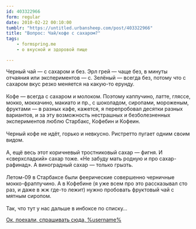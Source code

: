 ```yaml
---
id: 403322966
form: regular
date: 2010-02-22 00:10:00
tumblr: "https://untitled.urbansheep.com/post/403322966"
title: "Вопрос: Чай/кофе с сахаром?"
tags:
    - formspring.me
    - о вкусной и здоровой пище

---
```


<p class="formspringmeAnswer">Черный чай — с сахаром и без. Эрл грей — чаще без, в минуты отчаяния или экспериментов — с. Зелёный — всегда без, потому что с сахаром вкус резко меняется на какую-то ерунду.<br/><br/>
Кофе — всегда с сахаром и молоком. Поэтому каппучино, латте, гляссе, мокко, моккачино, макиато и пр., с шоколадом, сиропами, мороженым, фруктами — в разных кафе, кажется, я перепробовал десятки разных вариантов, и за эту возможность нестрашных и безболезненных экспериментов люблю Старбакс, Кофебин и Кофеин.<br/><br/>
Черный кофе не идёт, горько и невкусно. Ристретто пугает одним своим видом.<br/><br/>
А, ещё весь этот коричневый тростниковый сахар — фигня. И «сверхсладкий» сахар тоже. «Не забуду мать родную и про сахар-рафинад». А виноградный сахар — только грызть.<br/><br/>
Летом-09 в Старбаксе были феерические совершенно черничные мокко-фраппучино. А в Кофебине (я уже всем про это рассказывал сто раз, и даже в жж где-то лежит) нужно пробовать фруктовый чай с мятным сиропом.<br/><br/>
Так, что тут у нас дальше в инбоксе по списку&hellip;</p>

<p class="formspringmeFooter">
    <a href="http://formspring.me/urbansheep">Ок, поехали, спрашивать сюда, %username%</a>
</p>

